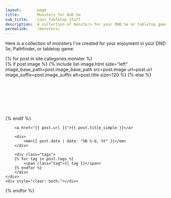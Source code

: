 ```yaml
---
layout:       page
title:        Monsters for DnD 5e
sub_title:    Cool Tabletop Stuff
description:  A collection of monsters for your DND 5e or tabletop game
permalink:    /monsters/
---
```


Here is a collection of monsters I've created for your enjoyment in your DND 5e, Pathfinder, or tabletop game:

<div class="post-list">
{% for post in site.categories.monster %}
    <div class="post-list-post">
        {% if post.image %}
            {% include list-image.html side="left" image_base_path=post.image_base_path src=post.image url=post.url image_suffix=post.image_suffix alt=post.title size=120 %}
        {% else %}
            <div class="image-left" style="height: 120px"></div>
        {% endif %}

        <a href="{{ post.url }}">{{ post.title_simple }}</a>

        <div>
            <em>{{ post.date | date: "%B %-d, %Y" }}</em>
        </div>

        <div class="tags">
        {% for tag in post.tags %}
            <span class="tag">{{ tag }}</span>
        {% endfor %}
        </div>
    </div>
    <div style="clear: both;"></div>
{% endfor %}
</div>
